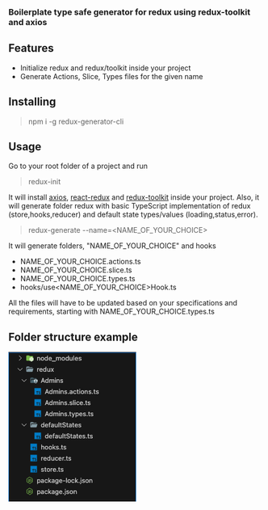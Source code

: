 ### Boilerplate type safe generator for redux using redux-toolkit and axios

## Features

- Initialize redux and redux/toolkit inside your project
- Generate Actions, Slice, Types files for the given name

## Installing
> npm i -g redux-generator-cli


## Usage
Go to your root folder of a project and run

>redux-init

It will install [axios](https://www.npmjs.com/package/axios), [react-redux](https://www.npmjs.com/package/react-redux)
and [redux-toolkit](https://www.npmjs.com/package/@reduxjs/toolkit) inside your project.
Also, it will generate folder redux with basic TypeScript implementation of redux (store,hooks,reducer) and default 
state types/values (loading,status,error).

>redux-generate --name=<NAME_OF_YOUR_CHOICE>

It will generate folders, "NAME_OF_YOUR_CHOICE" and hooks

- NAME_OF_YOUR_CHOICE.actions.ts
- NAME_OF_YOUR_CHOICE.slice.ts
- NAME_OF_YOUR_CHOICE.types.ts
- hooks/use<NAME_OF_YOUR_CHOICE>Hook.ts

All the files will have to be updated based on your specifications and requirements, starting with
NAME_OF_YOUR_CHOICE.types.ts

## Folder structure example

![folder-structure](https://github.com/Nimmly/redux-generator-cli/blob/main/assets/folder-structure.png)